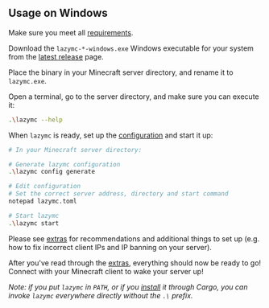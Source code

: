 ## Usage on Windows

Make sure you meet all [requirements](../README.md#requirements).

Download the `lazymc-*-windows.exe` Windows executable for your system from the
[latest release][latest-release] page.

Place the binary in your Minecraft server directory, and rename it to
`lazymc.exe`.

Open a terminal, go to the server directory, and make sure you can execute it:

```bash
.\lazymc --help
```

When `lazymc` is ready, set up the [configuration](./res/lazymc.toml) and start
it up:

```bash
# In your Minecraft server directory:

# Generate lazymc configuration
.\lazymc config generate

# Edit configuration
# Set the correct server address, directory and start command
notepad lazymc.toml

# Start lazymc
.\lazymc start
```

Please see [extras](./extras.md) for recommendations and additional things
to set up (e.g. how to fix incorrect client IPs and IP banning on your server).

After you've read through the [extras](./extras.md), everything should now
be ready to go! Connect with your Minecraft client to wake your server up!

_Note: if you put `lazymc` in `PATH`, or if you
[install](../README.md#compile-from-source) it through Cargo, you can invoke
`lazymc` everywhere directly without the `.\` prefix._

[latest-release]: https://github.com/timvisee/lazymc/releases/latest
